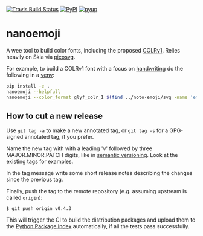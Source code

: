 [![Travis Build Status](https://travis-ci.org/googlefonts/nanoemoji.svg?branch=master)](https://travis-ci.org/googlefonts/nanoemoji)
[![PyPI](https://img.shields.io/pypi/v/nanoemoji.svg)](https://pypi.org/project/nanoemoji/)
[![pyup](https://pyup.io/repos/github/googlefonts/nanoemoji/shield.svg)](https://pyup.io/repos/github/googlefonts/nanoemoji)


# nanoemoji
A wee tool to build color fonts, including the proposed [COLRv1](https://github.com/googlefonts/colr-gradients-spec/blob/master/colr-gradients-spec.md). Relies heavily on Skia via [picosvg](https://github.com/googlefonts/picosvg).

For example, to build a COLRv1 font with a focus on [handwriting](https://rsheeter.github.io/android_fonts/emoji.html?q=u:270d) do the following in a [venv](https://docs.python.org/3/library/venv.html):

```bash
pip install -e .
nanoemoji --helpfull
nanoemoji --color_format glyf_colr_1 $(find ../noto-emoji/svg -name 'emoji_u270d*.svg')
```

## How to cut a new release

Use `git tag -a` to make a new annotated tag, or `git tag -s` for a GPG-signed annotated tag,
if you prefer.

Name the new tag with with a leading 'v' followed by three MAJOR.MINOR.PATCH digits, like in
[semantic versioning](https://semver.org/). Look at the existing tags for examples.

In the tag message write some short release notes describing the changes since the previous
tag.

Finally, push the tag to the remote repository (e.g. assuming upstream is called `origin`):

```
$ git push origin v0.4.3
```

This will trigger the CI to build the distribution packages and upload them to the
[Python Package Index](https://pypi.org/project/nanoemoji/) automatically, if all the tests
pass successfully.

